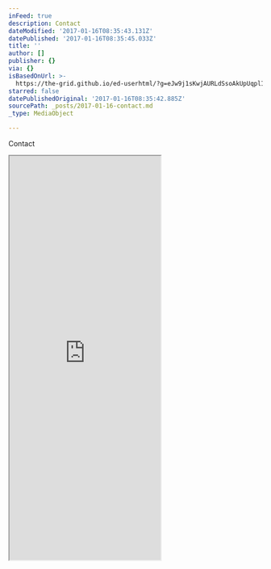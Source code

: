 ```yaml
---
inFeed: true
description: Contact
dateModified: '2017-01-16T08:35:43.131Z'
datePublished: '2017-01-16T08:35:45.033Z'
title: ''
author: []
publisher: {}
via: {}
isBasedOnUrl: >-
  https://the-grid.github.io/ed-userhtml/?g=eJw9j1sKwjAURLdSsoAkUpUqplIVQRDFF-KXtL23acSYkkSrrt63n2eYGWZ6qrCpxsDZXJDS-8p1GQOTOyqNkUekudGsMFY7BgxZY5xMqsV0VVyXSfOu57PFZn3YzaOdC9tJzvX-coRkeNtew_Z4MNpm4b7KOI9qdlFYv2r6qDMEQBDenpEEtQJfCtLqcBKUqGTpBYn4E96zMmMBrSBP1qmV6vSz_IVvnpN4alJQJ0kp7bHPqfgBnAZKMQ
starred: false
datePublishedOriginal: '2017-01-16T08:35:42.885Z'
sourcePath: _posts/2017-01-16-contact.md
_type: MediaObject

---
```

Contact

<iframe src="https://the-grid.github.io/ed-userhtml/?g=eJw9j1sKwjAURLdSsoAkUpUqplIVQRDFF-KXtL23acSYkkSrrt63n2eYGWZ6qrCpxsDZXJDS-8p1GQOTOyqNkUekudGsMFY7BgxZY5xMqsV0VVyXSfOu57PFZn3YzaOdC9tJzvX-coRkeNtew_Z4MNpm4b7KOI9qdlFYv2r6qDMEQBDenpEEtQJfCtLqcBKUqGTpBYn4E96zMmMBrSBP1qmV6vSz_IVvnpN4alJQJ0kp7bHPqfgBnAZKMQ" height="800" style=""></iframe>